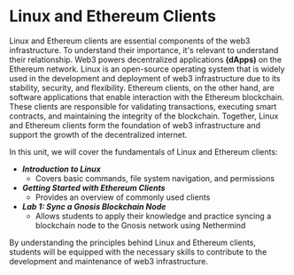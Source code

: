 # Linux and Ethereum Clients

Linux and Ethereum clients are essential components of the web3 infrastructure. To understand their importance, it's relevant to understand their relationship. Web3 powers decentralized applications **(dApps)** on the Ethereum network. Linux is an open-source operating system that is widely used in the development and deployment of web3 infrastructure due to its stability, security, and flexibility. Ethereum clients, on the other hand, are software applications that enable interaction with the Ethereum blockchain. These clients are responsible for validating transactions, executing smart contracts, and maintaining the integrity of the blockchain. Together, Linux and Ethereum clients form the foundation of web3 infrastructure and support the growth of the decentralized internet.

In this unit, we will cover the fundamentals of Linux and Ethereum clients:

+  ***Introduction to Linux*** 
    - Covers basic commands, file system navigation, and permissions
+  ***Getting Started with Ethereum Clients***
    - Provides an overview of commonly used clients
+  ***Lab 1: Sync a Gnosis Blockchain Node***
    - Allows students to apply their knowledge and practice syncing a blockchain node to the Gnosis network using Nethermind

By understanding the principles behind Linux and Ethereum clients, students will be equipped with the necessary skills to contribute to the development and maintenance of web3 infrastructure.
